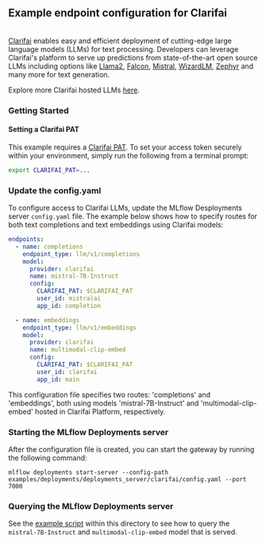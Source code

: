 ## Example endpoint configuration for Clarifai

\
[Clarifai](https://clarifai.com/) enables easy and efficient deployment of cutting-edge large language models (LLMs) for text processing. Developers can leverage Clarifai's platform to serve up predictions from state-of-the-art open source LLMs including options like [Llama2](https://clarifai.com/meta/Llama-2/models/llama2-7b-chat), [Falcon](https://clarifai.com/tiiuae/falcon/models/falcon-40b-instruct), [Mistral](https://clarifai.com/mistralai/completion/models/mistral-7B-Instruct), [WizardLM](https://clarifai.com/explore/models?searchQuery=wizard&page=1&perPage=24), [Zephyr](https://clarifai.com/huggingface-research/zephyr/models/zephyr-7B-alpha) and many more for text generation.

Explore more Clarifai hosted LLMs [here](https://clarifai.com/explore/models).

### Getting Started

#### Setting a Clarifai PAT

This example requires a [Clarifai PAT](https://docs.clarifai.com/clarifai-basics/authentication/personal-access-tokens/). To set your access token securely within your environment, simply run the following from a terminal prompt:

```sh
export CLARIFAI_PAT=...
```

### Update the config.yaml

To configure access to Clarifai LLMs, update the MLflow Desployments server `config.yaml` file. The example below shows how to specify routes for both text completions and text embeddings using Clarifai models:

```yaml
endpoints:
  - name: completions
    endpoint_type: llm/v1/completions
    model:
      provider: clarifai
      name: mistral-7B-Instruct
      config:
        CLARIFAI_PAT: $CLARIFAI_PAT
        user_id: mistralai
        app_id: completion

  - name: embeddings
    endpoint_type: llm/v1/embeddings
    model:
      provider: clarifai
      name: multimodal-clip-embed
      config:
        CLARIFAI_PAT: $CLARIFAI_PAT
        user_id: clarifai
        app_id: main
```

This configuration file specifies two routes: 'completions' and 'embeddings', both using models 'mistral-7B-Instruct' and 'multimodal-clip-embed' hosted in Clarifai Platform, respectively.

### Starting the MLflow Deployments server

After the configuration file is created, you can start the gateway by running the following command:

```
mlflow deployments start-server --config-path examples/deployments/deployments_server/clarifai/config.yaml --port 7000
```

### Querying the MLflow Deployments server

See the [example script](example.py) within this directory to see how to query the `mistral-7B-Instruct` and `multimodal-clip-embed` model that is served.
